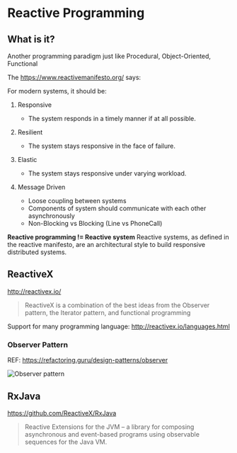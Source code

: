 # Reactive Programming

## What is it?
Another programming paradigm just like Procedural, Object-Oriented, Functional

The https://www.reactivemanifesto.org/ says:

For modern systems, it should be:

1. Responsive
    - The system responds in a timely manner if at all possible.
    
2. Resilient
    - The system stays responsive in the face of failure.

3. Elastic
    - The system stays responsive under varying workload.

4. Message Driven
    - Loose coupling between systems
    - Components of system should communicate with each other asynchronously
    - Non-Blocking vs Blocking (Line vs PhoneCall)

**Reactive programming != Reactive system**
Reactive systems, as defined in the reactive manifesto, are an architectural style to build responsive distributed systems.

## ReactiveX

http://reactivex.io/

> ReactiveX is a combination of the best ideas from
the Observer pattern, the Iterator pattern, and functional programming


Support for many programming language: http://reactivex.io/languages.html

### Observer Pattern

REF: https://refactoring.guru/design-patterns/observer

![Observer pattern](https://upload.wikimedia.org/wikipedia/commons/a/a8/Observer_w_update.svg)

## RxJava

https://github.com/ReactiveX/RxJava

>  Reactive Extensions for the JVM – a library for composing asynchronous and event-based programs using observable sequences for the Java VM.